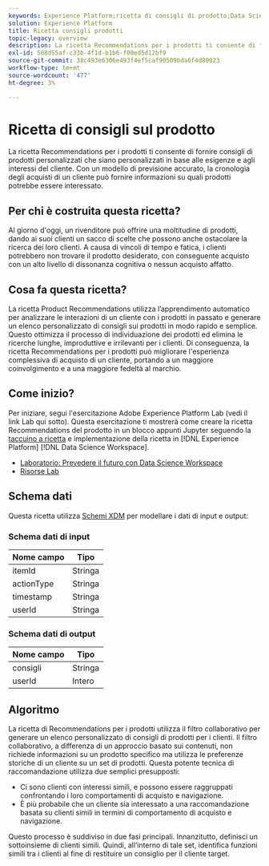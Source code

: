 ```yaml
---
keywords: Experience Platform;ricetta di consigli di prodotto;Data Science Workspace;argomenti popolari;ricette;pregenerare ricetta
solution: Experience Platform
title: Ricetta consigli prodotti
topic-legacy: overview
description: La ricetta Recommendations per i prodotti ti consente di fornire consigli di prodotti personalizzati che siano personalizzati in base alle esigenze e agli interessi del cliente. Con un modello di previsione accurato, la cronologia degli acquisti di un cliente può fornire informazioni su quali prodotti potrebbe essere interessato.
exl-id: 508d55af-c33b-4f1d-b1b6-f00ed5d12bf9
source-git-commit: 38c493e6306e493f4ef5caf90509bda6f4d80023
workflow-type: tm+mt
source-wordcount: '477'
ht-degree: 3%

---
```


# Ricetta di consigli sul prodotto

La ricetta Recommendations per i prodotti ti consente di fornire consigli di prodotti personalizzati che siano personalizzati in base alle esigenze e agli interessi del cliente. Con un modello di previsione accurato, la cronologia degli acquisti di un cliente può fornire informazioni su quali prodotti potrebbe essere interessato.

## Per chi è costruita questa ricetta?

Al giorno d&#39;oggi, un rivenditore può offrire una moltitudine di prodotti, dando ai suoi clienti un sacco di scelte che possono anche ostacolare la ricerca dei loro clienti. A causa di vincoli di tempo e fatica, i clienti potrebbero non trovare il prodotto desiderato, con conseguente acquisto con un alto livello di dissonanza cognitiva o nessun acquisto affatto.

## Cosa fa questa ricetta?

La ricetta Product Recommendations utilizza l’apprendimento automatico per analizzare le interazioni di un cliente con i prodotti in passato e generare un elenco personalizzato di consigli sui prodotti in modo rapido e semplice. Questo ottimizza il processo di individuazione dei prodotti ed elimina le ricerche lunghe, improduttive e irrilevanti per i clienti. Di conseguenza, la ricetta Recommendations per i prodotti può migliorare l&#39;esperienza complessiva di acquisto di un cliente, portando a un maggiore coinvolgimento e a una maggiore fedeltà al marchio.

## Come inizio?

Per iniziare, segui l&#39;esercitazione Adobe Experience Platform Lab (vedi il link Lab qui sotto). Questa esercitazione ti mostrerà come creare la ricetta Recommendations del prodotto in un blocco appunti Jupyter seguendo la [taccuino a ricetta](../jupyterlab/create-a-model.md) e implementazione della ricetta in [!DNL Experience Platform] [!DNL Data Science Workspace].

* [Laboratorio: Prevedere il futuro con Data Science Workspace](https://expleague.azureedge.net/labs/L777/index.html)
* [Risorse Lab](https://github.com/adobe/experience-platform-dsw-reference/tree/master/Summit/2019/resources)

## Schema dati

Questa ricetta utilizza [Schemi XDM](../../xdm/schema/field-dictionary.md) per modellare i dati di input e output:

### Schema dati di input

| Nome campo | Tipo |
| --- | --- |
| itemId | Stringa |
| actionType | Stringa |
| timestamp | Stringa |
| userId | Stringa |

### Schema dati di output

| Nome campo | Tipo |
| --- | --- |
| consigli | Stringa |
| userId | Intero |

## Algoritmo

La ricetta di Recommendations per i prodotti utilizza il filtro collaborativo per generare un elenco personalizzato di consigli di prodotti per i clienti. Il filtro collaborativo, a differenza di un approccio basato sui contenuti, non richiede informazioni su un prodotto specifico ma utilizza le preferenze storiche di un cliente su un set di prodotti. Questa potente tecnica di raccomandazione utilizza due semplici presupposti:
* Ci sono clienti con interessi simili, e possono essere raggruppati confrontando i loro comportamenti di acquisto e navigazione.
* È più probabile che un cliente sia interessato a una raccomandazione basata su clienti simili in termini di comportamento di acquisto e navigazione.

Questo processo è suddiviso in due fasi principali. Innanzitutto, definisci un sottoinsieme di clienti simili. Quindi, all’interno di tale set, identifica funzioni simili tra i clienti al fine di restituire un consiglio per il cliente target.
